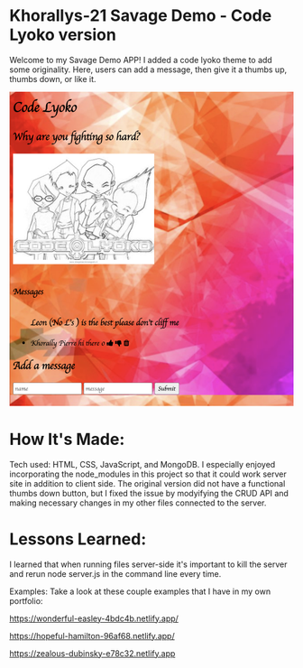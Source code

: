 # Khorallys-21 Savage Demo - Code Lyoko version

Welcome to my Savage Demo APP! I added a code lyoko theme to add some originality. Here, users can add a message, then give it a thumbs up, thumbs down, or like it.

![To-Do List Express](background2.jpg)

# How It's Made:
Tech used: HTML, CSS, JavaScript, and MongoDB. I especially enjoyed incorporating the node_modules in this project so that it could work server site in addition to client side. The original version did not have a functional thumbs down button, but I fixed the issue by modyifying the CRUD API and making necessary changes in my other files connected to the server.



# Lessons Learned:
I learned that when running files server-side it's important to kill the server and rerun node server.js in the command line every time.

Examples:
Take a look at these couple examples that I have in my own portfolio:

https://wonderful-easley-4bdc4b.netlify.app/

https://hopeful-hamilton-96af68.netlify.app/

https://zealous-dubinsky-e78c32.netlify.app
